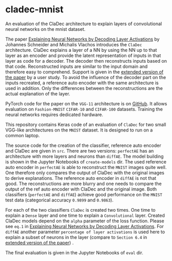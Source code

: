 # cladec-mnist

An evaluation of the ClaDec architecture to explain layers of convolutional neural networks on the mnist dataset.

The paper [Explaining Neural Networks by Decoding Layer Activations](https://arxiv.org/abs/2005.13630) by Johannes
Schneider and Michalis Vlachos introduces the `ClaDec` architecture.
ClaDec explains a layer of a NN by using the NN up to that layer as an encoder and provide the latent representation of
inputs in that layer as code for a decoder. The decoder then reconstructs inputs based on that code.
Reconstructed inputs are similar to the input domain and therefore easy to comprehend. Support is given in
the [extended version of the paper](https://www.semanticscholar.org/paper/Explaining-Classifiers-by-Constructing-Familiar-Schneider-Vlachos/9f8d136595ff962e81a83850612c13ebfeafa115#citing-papers)
by a user study.
To avoid the influence of the decoder part on the inputs recreated, a reference auto encoder with the same architecture
is used in addition. Only the differences between the reconstructions are the actual explanation of the layer.

PyTorch code for the paper on the `VGG-11` architecture is on [GitHub](https://github.com/JohnTailor/ClaDec). It allows
evaluation on `Fashion-MNIST` `CIFAR-10` and `CIFAR-100` datasets. Training the neural networks requires dedicated
hardware.

This repository contains Keras code of an evaluation of `ClaDec` for two small VGG-like architectures on the `MNIST`
dataset. It is designed to run on a common laptop.

The source code for the creation of the classifier, reference auto encoder and ClaDec are given in `src`. There are two
versions:
`perfectAE` has an architecture with more layers and neurons than `diffAE`. The model building is shown in the Jupyter
Notebooks of `create-models` dir.
The used reference auto encoder in `perfectAE` is able to reconstruct the `MNIST` images quite well. One therefore only
compares the output of ClaDec with the original images to derive explanations.
The reference auto encoder in `diffAE` is not that good. The reconstructions are more blurry and one needs to compare
the output of the ref auto encoder with ClaDec and the original image.
Both classifiers (`perfectAE` and `diffAE`) achieve good performance on the `MNIST` test data (categorical
accuracy `0.9899` and `0.9863`).

For each of the two classifiers `ClaDec` is created two times. One time to explain a `Dense` layer and one time to
explain a `Convolutional` layer.
Created ClaDec models depend on the `alpha` parameter of the loss function. Please see `eq.1`
in [Explaining Neural Networks by Decoding Layer Activations](https://arxiv.org/abs/2005.13630).
For `diffAE` another parameter `percentage of layer activations` is used here to explain a subset of neurons in the
layer (compare to `Section 6.4`
in [extended version of the paper](https://www.semanticscholar.org/paper/Explaining-Classifiers-by-Constructing-Familiar-Schneider-Vlachos/9f8d136595ff962e81a83850612c13ebfeafa115#citing-papers))
.

The final evaluation is given in the Jupyter Notebooks of `eval` dir.




